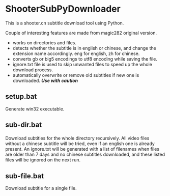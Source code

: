 ShooterSubPyDownloader
======================

This is a shooter.cn subtitle download tool using Python.

Couple of interesting features are made from magic282 original version.

- works on directories and files.
- detects whether the subtitle is in english or chinese, and change the extension name accordingly. eng for english, zh for chinese.
- converts gb or big5 encodings to utf8 encoding while saving the file.
- ignore.txt file is used to skip unwanted files to speed up the whole download process.
- automatically overwrite or remove old subtitles if new one is downloaded. ***Use with caution***

setup.bat 
---------

Generate win32 executable.


sub-dir.bat <dir>
-----------------

Download subtitles for the whole directory recursively. All video files without a chinese subtitle will be tried, even if an english one is already present. An ignore.txt will be generated with a list of filenames when files are older than 7 days and no chinese subtitles downloaded, and these listed files will be ignored on the next run.


sub-file.bat <file>
-------------------

Download subtitle for a single file.

